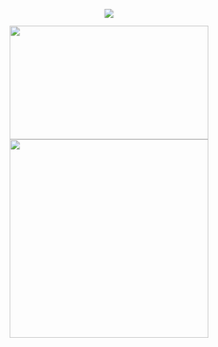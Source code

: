 <div align = center>
  
![](https://komarev.com/ghpvc/?username=zyvism&color=7a7a7a&style=flat-square&label=cult+members)
  
<img src="https://github.com/user-attachments/assets/f4671242-401d-4dc9-95c8-cff36c7b145c" width="356" height="204"><br> 
<img src="https://github.com/user-attachments/assets/252164d8-1497-4ac7-964f-d69e82ebd2aa" width="356" height="356">
